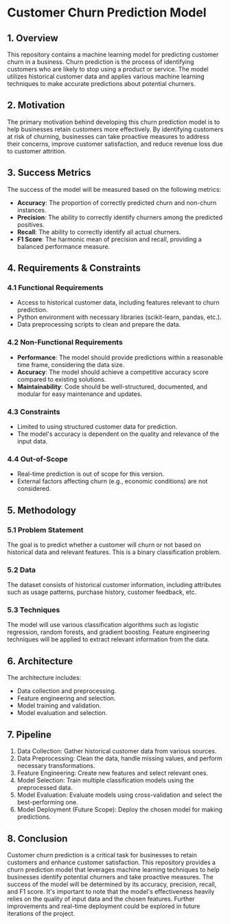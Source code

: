 # Customer Churn Prediction Model

## 1. Overview
This repository contains a machine learning model for predicting customer churn in a business. Churn prediction is the process of identifying customers who are likely to stop using a product or service. The model utilizes historical customer data and applies various machine learning techniques to make accurate predictions about potential churners.

## 2. Motivation
The primary motivation behind developing this churn prediction model is to help businesses retain customers more effectively. By identifying customers at risk of churning, businesses can take proactive measures to address their concerns, improve customer satisfaction, and reduce revenue loss due to customer attrition.

## 3. Success Metrics
The success of the model will be measured based on the following metrics:
- **Accuracy**: The proportion of correctly predicted churn and non-churn instances.
- **Precision**: The ability to correctly identify churners among the predicted positives.
- **Recall**: The ability to correctly identify all actual churners.
- **F1 Score**: The harmonic mean of precision and recall, providing a balanced performance measure.

## 4. Requirements & Constraints
### 4.1 Functional Requirements
- Access to historical customer data, including features relevant to churn prediction.
- Python environment with necessary libraries (scikit-learn, pandas, etc.).
- Data preprocessing scripts to clean and prepare the data.

### 4.2 Non-Functional Requirements
- **Performance**: The model should provide predictions within a reasonable time frame, considering the data size.
- **Accuracy**: The model should achieve a competitive accuracy score compared to existing solutions.
- **Maintainability**: Code should be well-structured, documented, and modular for easy maintenance and updates.

### 4.3 Constraints
- Limited to using structured customer data for prediction.
- The model's accuracy is dependent on the quality and relevance of the input data.

### 4.4 Out-of-Scope
- Real-time prediction is out of scope for this version.
- External factors affecting churn (e.g., economic conditions) are not considered.

## 5. Methodology
### 5.1 Problem Statement
The goal is to predict whether a customer will churn or not based on historical data and relevant features. This is a binary classification problem.

### 5.2 Data
The dataset consists of historical customer information, including attributes such as usage patterns, purchase history, customer feedback, etc.

### 5.3 Techniques
The model will use various classification algorithms such as logistic regression, random forests, and gradient boosting. Feature engineering techniques will be applied to extract relevant information from the data.

## 6. Architecture
The architecture includes:
- Data collection and preprocessing.
- Feature engineering and selection.
- Model training and validation.
- Model evaluation and selection.

## 7. Pipeline
1. Data Collection: Gather historical customer data from various sources.
2. Data Preprocessing: Clean the data, handle missing values, and perform necessary transformations.
3. Feature Engineering: Create new features and select relevant ones.
4. Model Selection: Train multiple classification models using the preprocessed data.
5. Model Evaluation: Evaluate models using cross-validation and select the best-performing one.
6. Model Deployment (Future Scope): Deploy the chosen model for making predictions.

## 8. Conclusion
Customer churn prediction is a critical task for businesses to retain customers and enhance customer satisfaction. This repository provides a churn prediction model that leverages machine learning techniques to help businesses identify potential churners and take proactive measures. The success of the model will be determined by its accuracy, precision, recall, and F1 score. It's important to note that the model's effectiveness heavily relies on the quality of input data and the chosen features. Further improvements and real-time deployment could be explored in future iterations of the project.
